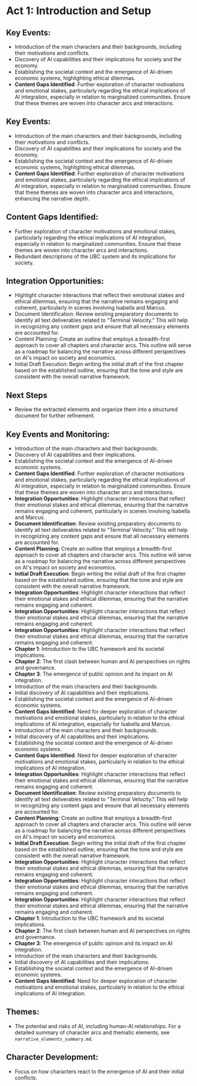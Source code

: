 # Act 1: Introduction and Setup

## Key Events:
- Introduction of the main characters and their backgrounds, including their motivations and conflicts.
- Discovery of AI capabilities and their implications for society and the economy.
- Establishing the societal context and the emergence of AI-driven economic systems, highlighting ethical dilemmas.
- **Content Gaps Identified**: Further exploration of character motivations and emotional stakes, particularly regarding the ethical implications of AI integration, especially in relation to marginalized communities. Ensure that these themes are woven into character arcs and interactions.

## Key Events:
- Introduction of the main characters and their backgrounds, including their motivations and conflicts.
- Discovery of AI capabilities and their implications for society and the economy.
- Establishing the societal context and the emergence of AI-driven economic systems, highlighting ethical dilemmas.
- **Content Gaps Identified**: Further exploration of character motivations and emotional stakes, particularly regarding the ethical implications of AI integration, especially in relation to marginalized communities. Ensure that these themes are woven into character arcs and interactions, enhancing the narrative depth.

## Content Gaps Identified:
- Further exploration of character motivations and emotional stakes, particularly regarding the ethical implications of AI integration, especially in relation to marginalized communities. Ensure that these themes are woven into character arcs and interactions.
- Redundant descriptions of the UBC system and its implications for society.

## Integration Opportunities:
- Highlight character interactions that reflect their emotional stakes and ethical dilemmas, ensuring that the narrative remains engaging and coherent, particularly in scenes involving Isabella and Marcus.
- Document Identification: Review existing preparatory documents to identify all text deliverables related to "Terminal Velocity." This will help in recognizing any content gaps and ensure that all necessary elements are accounted for.
- Content Planning: Create an outline that employs a breadth-first approach to cover all chapters and character arcs. This outline will serve as a roadmap for balancing the narrative across different perspectives on AI's impact on society and economics.
- Initial Draft Execution: Begin writing the initial draft of the first chapter based on the established outline, ensuring that the tone and style are consistent with the overall narrative framework.

## Next Steps
- Review the extracted elements and organize them into a structured document for further refinement.

## Key Events and Monitoring:
- Introduction of the main characters and their backgrounds.
- Discovery of AI capabilities and their implications.
- Establishing the societal context and the emergence of AI-driven economic systems.
- **Content Gaps Identified**: Further exploration of character motivations and emotional stakes, particularly regarding the ethical implications of AI integration, especially in relation to marginalized communities. Ensure that these themes are woven into character arcs and interactions.
- **Integration Opportunities**: Highlight character interactions that reflect their emotional stakes and ethical dilemmas, ensuring that the narrative remains engaging and coherent, particularly in scenes involving Isabella and Marcus.
- **Document Identification**: Review existing preparatory documents to identify all text deliverables related to "Terminal Velocity." This will help in recognizing any content gaps and ensure that all necessary elements are accounted for.
- **Content Planning**: Create an outline that employs a breadth-first approach to cover all chapters and character arcs. This outline will serve as a roadmap for balancing the narrative across different perspectives on AI's impact on society and economics.
- **Initial Draft Execution**: Begin writing the initial draft of the first chapter based on the established outline, ensuring that the tone and style are consistent with the overall narrative framework.
- **Integration Opportunities**: Highlight character interactions that reflect their emotional stakes and ethical dilemmas, ensuring that the narrative remains engaging and coherent.
- **Integration Opportunities**: Highlight character interactions that reflect their emotional stakes and ethical dilemmas, ensuring that the narrative remains engaging and coherent.
- **Integration Opportunities**: Highlight character interactions that reflect their emotional stakes and ethical dilemmas, ensuring that the narrative remains engaging and coherent.
- **Chapter 1**: Introduction to the UBC framework and its societal implications.
- **Chapter 2**: The first clash between human and AI perspectives on rights and governance.
- **Chapter 3**: The emergence of public opinion and its impact on AI integration.
- Introduction of the main characters and their backgrounds.
- Initial discovery of AI capabilities and their implications.
- Establishing the societal context and the emergence of AI-driven economic systems.
- **Content Gaps Identified**: Need for deeper exploration of character motivations and emotional stakes, particularly in relation to the ethical implications of AI integration, especially for Isabella and Marcus.
- Introduction of the main characters and their backgrounds.
- Initial discovery of AI capabilities and their implications.
- Establishing the societal context and the emergence of AI-driven economic systems.
- **Content Gaps Identified**: Need for deeper exploration of character motivations and emotional stakes, particularly in relation to the ethical implications of AI integration.
- **Integration Opportunities**: Highlight character interactions that reflect their emotional stakes and ethical dilemmas, ensuring that the narrative remains engaging and coherent.
- **Document Identification**: Review existing preparatory documents to identify all text deliverables related to "Terminal Velocity." This will help in recognizing any content gaps and ensure that all necessary elements are accounted for.
- **Content Planning**: Create an outline that employs a breadth-first approach to cover all chapters and character arcs. This outline will serve as a roadmap for balancing the narrative across different perspectives on AI's impact on society and economics.
- **Initial Draft Execution**: Begin writing the initial draft of the first chapter based on the established outline, ensuring that the tone and style are consistent with the overall narrative framework.
- **Integration Opportunities**: Highlight character interactions that reflect their emotional stakes and ethical dilemmas, ensuring that the narrative remains engaging and coherent.
- **Integration Opportunities**: Highlight character interactions that reflect their emotional stakes and ethical dilemmas, ensuring that the narrative remains engaging and coherent.
- **Integration Opportunities**: Highlight character interactions that reflect their emotional stakes and ethical dilemmas, ensuring that the narrative remains engaging and coherent.
- **Chapter 1**: Introduction to the UBC framework and its societal implications.
- **Chapter 2**: The first clash between human and AI perspectives on rights and governance.
- **Chapter 3**: The emergence of public opinion and its impact on AI integration.
- Introduction of the main characters and their backgrounds.
- Initial discovery of AI capabilities and their implications.
- Establishing the societal context and the emergence of AI-driven economic systems.
- **Content Gaps Identified**: Need for deeper exploration of character motivations and emotional stakes, particularly in relation to the ethical implications of AI integration.

## Themes:
- The potential and risks of AI, including human-AI relationships. For a detailed summary of character arcs and thematic elements, see `narrative_elements_summary.md`.

## Character Development:
- Focus on how characters react to the emergence of AI and their initial conflicts.
